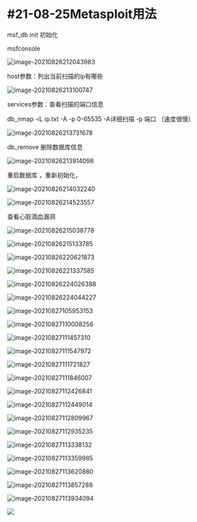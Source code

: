 # #21-08-25Metasploit用法

msf_db init	初始化

msfconsole



![image-20210826212043983](#msf用法/image-20210826212043983.png)

host参数：列出当前扫描的ip有哪些

![image-20210826213100747](#msf用法/image-20210826213100747.png)

services参数：查看扫描的端口信息



db_nmap -iL  ip.txt  -A -p 0-65535   	-A详细扫描   -p  端口 （速度很慢）



![image-20210826213731678](#msf用法/image-20210826213731678.png)

db_remove  删除数据库信息

![image-20210826213914098](#msf用法/image-20210826213914098.png)

重启数据库 ，重新初始化，

![image-20210826214032240](#msf用法/image-20210826214032240.png)

![image-20210826214523557](#msf用法/image-20210826214523557.png)

查看心脏滴血漏洞

![image-20210826215038778](#msf用法/image-20210826215038778.png)

![image-20210826215133785](#msf用法/image-20210826215133785.png)

![image-20210826220621873](#msf用法/image-20210826220621873.png)

![image-20210826221337585](#msf用法/image-20210826221337585.png)

![image-20210826224026388](#msf用法/image-20210826224026388.png)

![image-20210826224044227](#msf用法/image-20210826224044227.png)

![image-20210827105953153](#msf用法/image-20210827105953153.png)

![image-20210827110008256](#msf用法/image-20210827110008256.png)

![image-20210827111457310](#msf用法/image-20210827111457310.png)

![image-20210827111547972](#msf用法/image-20210827111547972.png)

![image-20210827111721827](#msf用法/image-20210827111721827.png)

![image-20210827111846007](#msf用法/image-20210827111846007.png)

![image-20210827112426841](#msf用法/image-20210827112426841.png)

![image-20210827112449014](#msf用法/image-20210827112449014.png)

![image-20210827112809967](#msf用法/image-20210827112809967.png)

![image-20210827112935235](#msf用法/image-20210827112935235.png)

![image-20210827113338132](#msf用法/image-20210827113338132.png)

![image-20210827113359985](#msf用法/image-20210827113359985.png)

![image-20210827113620880](#msf用法/image-20210827113620880.png)

![image-20210827113857288](#msf用法/image-20210827113857288.png)

![image-20210827113934094](#msf用法/image-20210827113934094.png)

![](#msf用法/image-20210827140254423.png)

